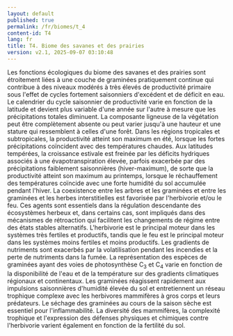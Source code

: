 ```yaml
---
layout: default
published: true
permalink: /fr/biomes/t_4
content-id: T4
lang: fr
title: T4. Biome des savanes et des prairies
version: v2.1, 2025-09-07 03:10:48
---
```


Les fonctions écologiques du biome des savanes et des prairies sont
étroitement liées à une couche de graminées pratiquement continue qui
contribue à des niveaux modérés à très élevés de productivité primaire
sous l\'effet de cycles fortement saisonniers d\'excédent et de déficit
en eau. Le calendrier du cycle saisonnier de productivité varie en
fonction de la latitude et devient plus variable d\'une année sur
l\'autre à mesure que les précipitations totales diminuent. La
composante ligneuse de la végétation peut être complètement absente ou
peut varier jusqu\'à une hauteur et une stature qui ressemblent à celles
d\'une forêt. Dans les régions tropicales et subtropicales, la
productivité atteint son maximum en été, lorsque les fortes
précipitations coïncident avec des températures chaudes. Aux latitudes
tempérées, la croissance estivale est freinée par les déficits hydriques
associés à une évapotranspiration élevée, parfois exacerbée par des
précipitations faiblement saisonnières (hiver-maximum), de sorte que la
productivité atteint son maximum au printemps, lorsque le réchauffement
des températures coïncide avec une forte humidité du sol accumulée
pendant l\'hiver. La coexistence entre les arbres et les graminées et
entre les graminées et les herbes interstitielles est favorisée par
l\'herbivorie et/ou le feu. Ces agents sont essentiels dans la
régulation descendante des écosystèmes herbeux et, dans certains cas,
sont impliqués dans des mécanismes de rétroaction qui facilitent les
changements de régime entre des états stables alternatifs. L\'herbivorie
est le principal moteur dans les systèmes très fertiles et productifs,
tandis que le feu est le principal moteur dans les systèmes moins
fertiles et moins productifs. Les gradients de nutriments sont exacerbés
par la volatilisation pendant les incendies et la perte de nutriments
dans la fumée. La représentation des espèces de graminées ayant des
voies de photosynthèse C<sub>3</sub> et C<sub>4</sub> varie en fonction de la disponibilité de
l\'eau et de la température sur des gradients climatiques régionaux et
continentaux. Les graminées réagissent rapidement aux impulsions
saisonnières d\'humidité élevée du sol et entretiennent un réseau
trophique complexe avec les herbivores mammifères à gros corps et leurs
prédateurs. Le séchage des graminées au cours de la saison sèche est
essentiel pour l\'inflammabilité. La diversité des mammifères, la
complexité trophique et l\'expression des défenses physiques et
chimiques contre l\'herbivorie varient également en fonction de la
fertilité du sol.
